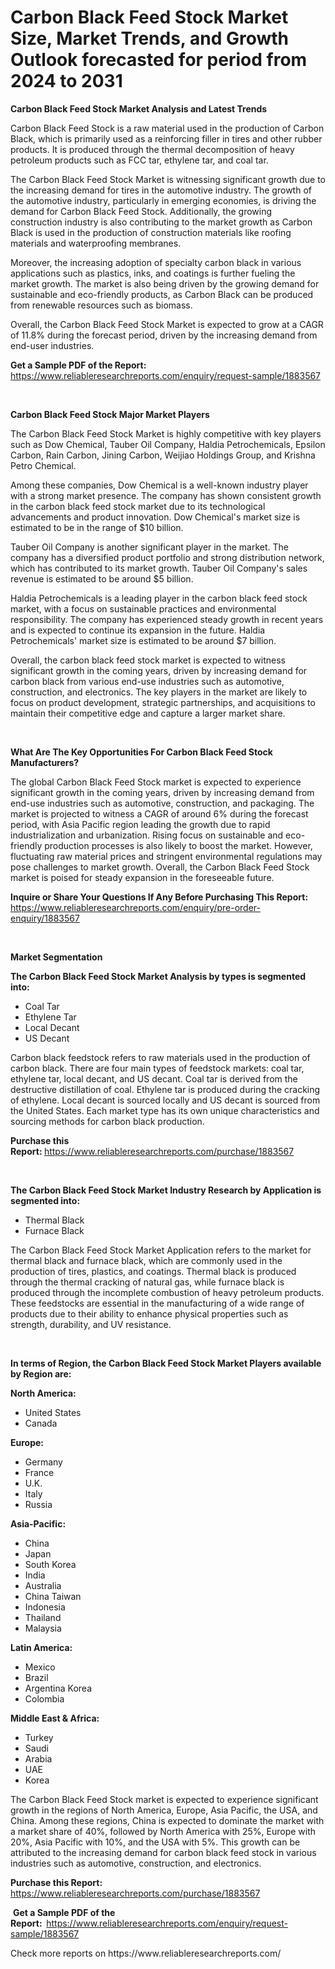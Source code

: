 <p><h1>Carbon Black Feed Stock Market Size, Market Trends, and Growth Outlook forecasted for period from 2024 to 2031</h1></p><p><strong>Carbon Black Feed Stock Market Analysis and Latest Trends</strong></p>
<p><p>Carbon Black Feed Stock is a raw material used in the production of Carbon Black, which is primarily used as a reinforcing filler in tires and other rubber products. It is produced through the thermal decomposition of heavy petroleum products such as FCC tar, ethylene tar, and coal tar.</p><p>The Carbon Black Feed Stock Market is witnessing significant growth due to the increasing demand for tires in the automotive industry. The growth of the automotive industry, particularly in emerging economies, is driving the demand for Carbon Black Feed Stock. Additionally, the growing construction industry is also contributing to the market growth as Carbon Black is used in the production of construction materials like roofing materials and waterproofing membranes.</p><p>Moreover, the increasing adoption of specialty carbon black in various applications such as plastics, inks, and coatings is further fueling the market growth. The market is also being driven by the growing demand for sustainable and eco-friendly products, as Carbon Black can be produced from renewable resources such as biomass.</p><p>Overall, the Carbon Black Feed Stock Market is expected to grow at a CAGR of 11.8% during the forecast period, driven by the increasing demand from end-user industries.</p></p>
<p><strong>Get a Sample PDF of the Report:&nbsp;</strong> <a href="https://www.reliableresearchreports.com/enquiry/request-sample/1883567">https://www.reliableresearchreports.com/enquiry/request-sample/1883567</a></p>
<p>&nbsp;</p>
<p><strong>Carbon Black Feed Stock Major Market Players</strong></p>
<p><p>The Carbon Black Feed Stock Market is highly competitive with key players such as Dow Chemical, Tauber Oil Company, Haldia Petrochemicals, Epsilon Carbon, Rain Carbon, Jining Carbon, Weijiao Holdings Group, and Krishna Petro Chemical. </p><p>Among these companies, Dow Chemical is a well-known industry player with a strong market presence. The company has shown consistent growth in the carbon black feed stock market due to its technological advancements and product innovation. Dow Chemical's market size is estimated to be in the range of $10 billion.</p><p>Tauber Oil Company is another significant player in the market. The company has a diversified product portfolio and strong distribution network, which has contributed to its market growth. Tauber Oil Company's sales revenue is estimated to be around $5 billion.</p><p>Haldia Petrochemicals is a leading player in the carbon black feed stock market, with a focus on sustainable practices and environmental responsibility. The company has experienced steady growth in recent years and is expected to continue its expansion in the future. Haldia Petrochemicals' market size is estimated to be around $7 billion.</p><p>Overall, the carbon black feed stock market is expected to witness significant growth in the coming years, driven by increasing demand for carbon black from various end-use industries such as automotive, construction, and electronics. The key players in the market are likely to focus on product development, strategic partnerships, and acquisitions to maintain their competitive edge and capture a larger market share.</p></p>
<p>&nbsp;</p>
<p><strong>What Are The Key Opportunities For Carbon Black Feed Stock Manufacturers?</strong></p>
<p><p>The global Carbon Black Feed Stock market is expected to experience significant growth in the coming years, driven by increasing demand from end-use industries such as automotive, construction, and packaging. The market is projected to witness a CAGR of around 6% during the forecast period, with Asia Pacific region leading the growth due to rapid industrialization and urbanization. Rising focus on sustainable and eco-friendly production processes is also likely to boost the market. However, fluctuating raw material prices and stringent environmental regulations may pose challenges to market growth. Overall, the Carbon Black Feed Stock market is poised for steady expansion in the foreseeable future.</p></p>
<p><strong>Inquire or Share Your Questions If Any Before Purchasing This Report:</strong> <a href="https://www.reliableresearchreports.com/enquiry/pre-order-enquiry/1883567">https://www.reliableresearchreports.com/enquiry/pre-order-enquiry/1883567</a></p>
<p>&nbsp;</p>
<p><strong>Market Segmentation</strong></p>
<p><strong>The Carbon Black Feed Stock Market Analysis by types is segmented into:</strong></p>
<p><ul><li>Coal Tar</li><li>Ethylene Tar</li><li>Local Decant</li><li>US Decant</li></ul></p>
<p><p>Carbon black feedstock refers to raw materials used in the production of carbon black. There are four main types of feedstock markets: coal tar, ethylene tar, local decant, and US decant. Coal tar is derived from the destructive distillation of coal. Ethylene tar is produced during the cracking of ethylene. Local decant is sourced locally and US decant is sourced from the United States. Each market type has its own unique characteristics and sourcing methods for carbon black production.</p></p>
<p><strong>Purchase this Report:&nbsp;</strong><a href="https://www.reliableresearchreports.com/purchase/1883567">https://www.reliableresearchreports.com/purchase/1883567</a></p>
<p>&nbsp;</p>
<p><strong>The Carbon Black Feed Stock Market Industry Research by Application is segmented into:</strong></p>
<p><ul><li>Thermal Black</li><li>Furnace Black</li></ul></p>
<p><p>The Carbon Black Feed Stock Market Application refers to the market for thermal black and furnace black, which are commonly used in the production of tires, plastics, and coatings. Thermal black is produced through the thermal cracking of natural gas, while furnace black is produced through the incomplete combustion of heavy petroleum products. These feedstocks are essential in the manufacturing of a wide range of products due to their ability to enhance physical properties such as strength, durability, and UV resistance.</p></p>
<p>&nbsp;</p>
<p><strong>In terms of Region, the Carbon Black Feed Stock Market Players available by Region are:</strong></p>
<p>
    <p> <strong> North America: </strong>
        <ul>
            <li>United States</li>
            <li>Canada</li>
        </ul>
        </p> 
    <p> <strong> Europe: </strong>
        <ul>
            <li>Germany</li>
            <li>France</li>
            <li>U.K.</li>
            <li>Italy</li>
            <li>Russia</li>
        </ul>
        </p> 
    <p> <strong> Asia-Pacific: </strong>
        <ul>
            <li>China</li>
            <li>Japan</li>
            <li>South Korea</li>
            <li>India</li>
            <li>Australia</li>
            <li>China Taiwan</li>
            <li>Indonesia</li>
            <li>Thailand</li>
            <li>Malaysia</li>
        </ul>
        </p> 
    <p> <strong> Latin America: </strong>
        <ul>
            <li>Mexico</li>
            <li>Brazil</li>
            <li>Argentina Korea</li>
            <li>Colombia</li>
        </ul>
        </p> 
    <p> <strong> Middle East & Africa: </strong>
        <ul>
            <li>Turkey</li>
            <li>Saudi</li>
            <li>Arabia</li>
            <li>UAE</li>
            <li>Korea</li>
        </ul>
    </p>
    </p>
<p><p>The Carbon Black Feed Stock market is expected to experience significant growth in the regions of North America, Europe, Asia Pacific, the USA, and China. Among these regions, China is expected to dominate the market with a market share of 40%, followed by North America with 25%, Europe with 20%, Asia Pacific with 10%, and the USA with 5%. This growth can be attributed to the increasing demand for carbon black feed stock in various industries such as automotive, construction, and electronics.</p></p>
<p><strong>Purchase this Report: </strong><a href="https://www.reliableresearchreports.com/purchase/1883567">https://www.reliableresearchreports.com/purchase/1883567</a></p>
<p>&nbsp;<strong>Get a Sample PDF of the Report:&nbsp;&nbsp;</strong><a href="https://www.reliableresearchreports.com/enquiry/request-sample/1883567">https://www.reliableresearchreports.com/enquiry/request-sample/1883567</a></p>
<p><strong></strong></p>
<p>Check more reports on https://www.reliableresearchreports.com/</p>